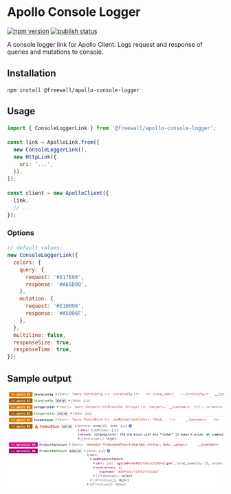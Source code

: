 # Apollo Console Logger

[![npm version](https://img.shields.io/npm/v/@freewall/apollo-console-logger?color=blue)](https://www.npmjs.com/@freewall/apollo-console-logger)
[![publish status](https://img.shields.io/github/actions/workflow/status/FreeWall/apollo-console-logger/publish.yml)](https://github.com/FreeWall/apollo-console-logger/releases/latest)

A console logger link for Apollo Client. Logs request and response of queries and mutations to console.

## Installation

```shell
npm install @freewall/apollo-console-logger
```

## Usage

```js
import { ConsoleLoggerLink } from '@freewall/apollo-console-logger';

const link = ApolloLink.from([
  new ConsoleLoggerLink(),
  new HttpLink({
    uri: '...',
  }),
]);

const client = new ApolloClient({
  link,
  // ...
});
```

### Options

```js
// default values:
new ConsoleLoggerLink({
  colors: {
    query: {
      request: '#E17E00',
      response: '#A65D00',
    },
    mutation: {
      request: '#E10098',
      response: '#A5006F',
    },
  },
  multiline: false,
  responseSize: true,
  responseTime: true,
});
```

## Sample output

![image](/docs/sample-log-output.png)
